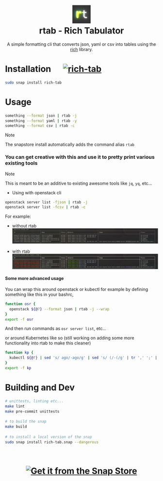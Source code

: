 <h1 align="center">
  <img src="./png/rtab_logo.png" alt="rtab" width="60px">
  <br />
  rtab - Rich Tabulator
</h1>

<p align="center">A simple formatting cli that converts json, yaml or csv into tables using the <a href="https://github.com/Textualize/rich">rich</a> library.</p>


# Installation &nbsp;&nbsp;&nbsp;&nbsp; [![rich-tab](https://snapcraft.io/rich-tab/badge.svg)](https://snapcraft.io/rich-tab)

```bash
sudo snap install rich-tab
```

# Usage

```bash
something --format json | rtab -j
something --format yaml | rtab -y
something --format csv | rtab -c
```

> [!NOTE]
> The snapstore install automatically adds the command alias `rtab`

### You can get creative with this and use it to pretty print various existing tools

> [!NOTE]
> This is meant to be an additive to existing awesome tools like `jq`, `yq`, etc...

- Using with openstack cli
```bash
openstack server list -fjson | rtab -j
openstack server list -fcsv | rtab -c
```

For example:
- without rtab
![without_rtab](/png/without_rtab.png)

- with rtab
![with_rtab](/png/with_rtab.png)

#### Some more advanced usage

You can wrap this around openstack or kubectl for example by defining something like this in your bashrc,
```bash
function osr {
  openstack ${@?} --format json | rtab -j --wrap
}
export -f osr
```
And then run commands as `osr server list`, etc...

or around Kubernetes like so (still working on adding some more functionality into rtab to make this cleaner)
```bash
function kp {
  kubectl ${@?} | sed 's/ ago/-ago/g' | sed 's/ (/-(/g' | tr ',' ';' | rtab -c -s " " -r kubernetes | tr ';' ',' | sed -e 's/-(/ (/g'
}
export -f kp
```

# Building and Dev
```bash
# unittests, linting etc...
make lint
make pre-commit unittests

# to build the snap
make build

# to install a local version of the snap
sudo snap install rich-tab.snap --dangerous
```

<br>

<h1 align="center">
<a href="https://snapcraft.io/rich-tab">
  <img alt="Get it from the Snap Store" src="https://snapcraft.io/static/images/badges/en/snap-store-black.svg" />
</a>
</h1>
